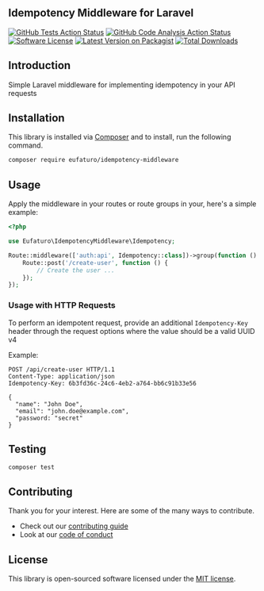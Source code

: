 ## Idempotency Middleware for Laravel

[![GitHub Tests Action Status][icon-action-tests]][url-action-tests]
[![GitHub Code Analysis Action Status][icon-action-analysis]][url-action-analysis]
[![Software License][icon-license]][url-license]
[![Latest Version on Packagist][icon-packagist-version]][url-packagist]
[![Total Downloads][icon-packagist-downloads]][url-packagist]

## Introduction

Simple Laravel middleware for implementing idempotency in your API requests

## Installation

This library is installed via [Composer](https://getcomposer.org/) and to install, run the following command.

```bash
composer require eufaturo/idempotency-middleware
```

## Usage

Apply the middleware in your routes or route groups in your, here's a simple example:

```php
<?php

use Eufaturo\IdempotencyMiddleware\Idempotency;

Route::middleware(['auth:api', Idempotency::class])->group(function () {
    Route::post('/create-user', function () {
        // Create the user ...
    });
});
```

### Usage with HTTP Requests

To perform an idempotent request, provide an additional `Idempotency-Key` header through the request options where the value should be a valid UUID v4

Example:

```http request
POST /api/create-user HTTP/1.1
Content-Type: application/json
Idempotency-Key: 6b3fd36c-24c6-4eb2-a764-bb6c91b33e56

{
  "name": "John Doe",
  "email": "john.doe@example.com",
  "password: "secret"
}
```

## Testing

```shell
composer test
```

## Contributing

Thank you for your interest. Here are some of the many ways to contribute.

- Check out our [contributing guide](/.github/CONTRIBUTING.md)
- Look at our [code of conduct](/.github/CODE_OF_CONDUCT.md)

## License

This library is open-sourced software licensed under the [MIT license](https://opensource.org/licenses/MIT).

[url-action-tests]: https://github.com/eufaturo/idempotency-middleware/actions?query=workflow%3Atests
[url-action-analysis]: https://github.com/eufaturo/idempotency-middleware/actions?query=workflow%3Acode-analysis
[url-packagist]: https://packagist.org/packages/eufaturo/idempotency-middleware
[url-license]: https://opensource.org/licenses/MIT

[icon-action-tests]: https://github.com/eufaturo/idempotency-middleware/actions/workflows/tests.yml/badge.svg?branch=main
[icon-action-analysis]: https://github.com/eufaturo/idempotency-middleware/actions/workflows/code-analysis.yml/badge.svg?branch=main
[icon-license]: https://img.shields.io/github/license/eufaturo/idempotency-middleware?label=License
[icon-packagist-version]: https://img.shields.io/packagist/v/eufaturo/idempotency-middleware.svg?label=Packagist
[icon-packagist-downloads]: https://img.shields.io/packagist/dt/eufaturo/idempotency-middleware.svg?label=Downloads
